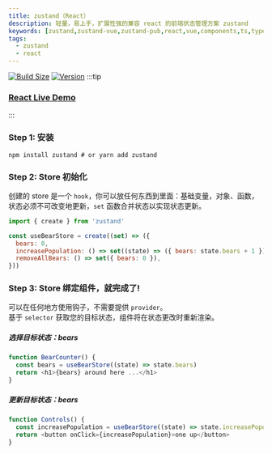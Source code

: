```yaml
---
title: zustand（React）
description: 轻量，易上手，扩展性强的兼容 react 的前端状态管理方案 zustand
keywords: [zustand,zustand-vue,zustand-pub,react,vue,components,ts,typescript,跨框架,前端状态管理,share state,share data, js, javascript]
tags:
  - zustand
  - react
---
```



[![Build Size](https://img.shields.io/bundlephobia/minzip/zustand?label=bundle%20size)](https://bundlephobia.com/result?p=zustand)
[![Version](https://img.shields.io/npm/v/zustand?style=flat)](https://www.npmjs.com/package/zustand)
:::tip
### [React Live Demo](https://codesandbox.io/s/github/pmndrs/zustand/tree/main/examples/demo?file=/src/App.js)
:::
### Step 1: 安装 
```shell
npm install zustand # or yarn add zustand
```

### Step 2: Store 初始化
创建的 store 是一个 `hook`，你可以放任何东西到里面：基础变量，对象、函数，状态必须不可改变地更新，`set` 函数合并状态以实现状态更新。
```js
import { create } from 'zustand'

const useBearStore = create((set) => ({
  bears: 0,
  increasePopulation: () => set((state) => ({ bears: state.bears + 1 })),
  removeAllBears: () => set({ bears: 0 }),
}))
```
### Step 3: Store 绑定组件，就完成了!
可以在任何地方使用钩子，不需要提供 `provider`。  
基于 `selector` 获取您的目标状态，组件将在状态更改时重新渲染。

##### 选择目标状态：bears
```js
function BearCounter() {
  const bears = useBearStore((state) => state.bears)
  return <h1>{bears} around here ...</h1>
}
```

##### 更新目标状态：bears
```js
function Controls() {
  const increasePopulation = useBearStore((state) => state.increasePopulation)
  return <button onClick={increasePopulation}>one up</button>
}
```

